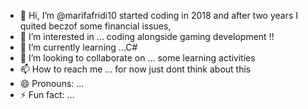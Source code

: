 - 👋 Hi, I’m @marifafridi10 started coding in 2018 and after two years I quited beczof some financial issues,
- 👀 I’m interested in ... coding alongside gaming development !!
- 🌱 I’m currently learning ...C#
- 💞️ I’m looking to collaborate on ...  some learning activities
- 📫 How to reach me ... for now just dont think about this 
- 😄 Pronouns: ...
- ⚡ Fun fact: ...

<!---
marifafridi10/marifafridi10 is a ✨ special ✨ repository because its `README.md` (this file) appears on your GitHub profile.
You can click the Preview link to take a look at your changes.
--->
